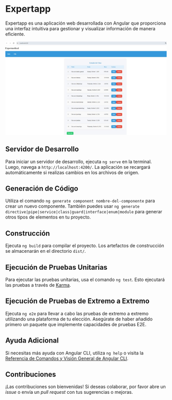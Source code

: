 # Expertapp
Expertapp es una aplicación web desarrollada con Angular que proporciona una interfaz intuitiva para gestionar y visualizar información de manera eficiente.

![App](app-angular.jpg)

## Servidor de Desarrollo

Para iniciar un servidor de desarrollo, ejecuta `ng serve` en la terminal. Luego, navega a `http://localhost:4200/`. La aplicación se recargará automáticamente si realizas cambios en los archivos de origen.

## Generación de Código

Utiliza el comando `ng generate component nombre-del-componente` para crear un nuevo componente. También puedes usar `ng generate directive|pipe|service|class|guard|interface|enum|module` para generar otros tipos de elementos en tu proyecto.

## Construcción

Ejecuta `ng build` para compilar el proyecto. Los artefactos de construcción se almacenarán en el directorio `dist/`.

## Ejecución de Pruebas Unitarias

Para ejecutar las pruebas unitarias, usa el comando `ng test`. Esto ejecutará las pruebas a través de [Karma](https://karma-runner.github.io).

## Ejecución de Pruebas de Extremo a Extremo

Ejecuta `ng e2e` para llevar a cabo las pruebas de extremo a extremo utilizando una plataforma de tu elección. Asegúrate de haber añadido primero un paquete que implemente capacidades de pruebas E2E.

## Ayuda Adicional

Si necesitas más ayuda con Angular CLI, utiliza `ng help` o visita la [Referencia de Comandos y Visión General de Angular CLI](https://angular.io/cli).

## Contribuciones

¡Las contribuciones son bienvenidas! Si deseas colaborar, por favor abre un *issue* o envía un *pull request* con tus sugerencias o mejoras.
